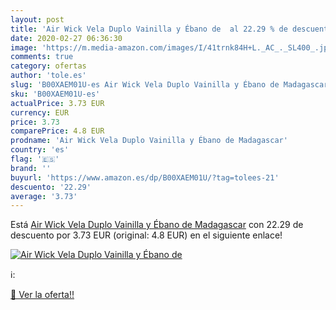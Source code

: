 ```yaml
---
layout: post
title: 'Air Wick Vela Duplo Vainilla y Ébano de  al 22.29 % de descuento'
date: 2020-02-27 06:36:30
image: 'https://m.media-amazon.com/images/I/41trnk84H+L._AC_._SL400_.jpg'
comments: true
category: ofertas
author: 'tole.es'
slug: 'B00XAEM01U-es Air Wick Vela Duplo Vainilla y Ébano de Madagascar'
sku: 'B00XAEM01U-es'
actualPrice: 3.73 EUR
currency: EUR
price: 3.73
comparePrice: 4.8 EUR
prodname: 'Air Wick Vela Duplo Vainilla y Ébano de Madagascar'
country: 'es'
flag: '🇪🇸'
brand: ''
buyurl: 'https://www.amazon.es/dp/B00XAEM01U/?tag=tolees-21'
descuento: '22.29'
average: '3.73'
---
```


Está [Air Wick Vela Duplo Vainilla y Ébano de Madagascar](https://www.amazon.es/dp/B00XAEM01U/?tag=tolees-21) con 22.29 de descuento por 3.73 EUR (original: 4.8 EUR) en el siguiente enlace!

[![Air Wick Vela Duplo Vainilla y Ébano de ](https://m.media-amazon.com/images/I/41trnk84H+L._AC_._SL400_.jpg)](https://www.amazon.es/dp/B00XAEM01U/?tag=tolees-21)

ℹ️:


[🛒 Ver la oferta!!](https://www.amazon.es/dp/B00XAEM01U/?tag=tolees-21)
